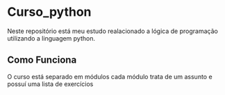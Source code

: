 # Curso_python
Neste repositório está meu estudo realacionado a lógica de programação utilizando a linguagem python.

## Como Funciona
O curso está separado em módulos cada módulo trata de um assunto e possuí uma lista de exercícios
